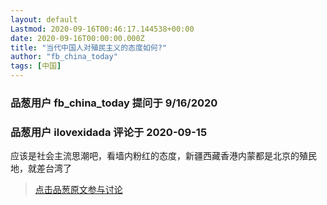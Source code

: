 ```yaml
---
layout: default
Lastmod: 2020-09-16T00:46:17.144538+00:00
date: 2020-09-16T00:00:00.000Z
title: "当代中国人对殖民主义的态度如何?"
author: "fb_china_today"
tags: [中国]
---
```



### 品葱用户 **fb_china_today** 提问于 9/16/2020
    

    
                

### 品葱用户 **ilovexidada** 评论于 2020-09-15
        
应该是社会主流思潮吧，看墙内粉红的态度，新疆西藏香港内蒙都是北京的殖民地，就差台湾了
        
                





> [点击品葱原文参与讨论](https://pincong.rocks/question/31046)

